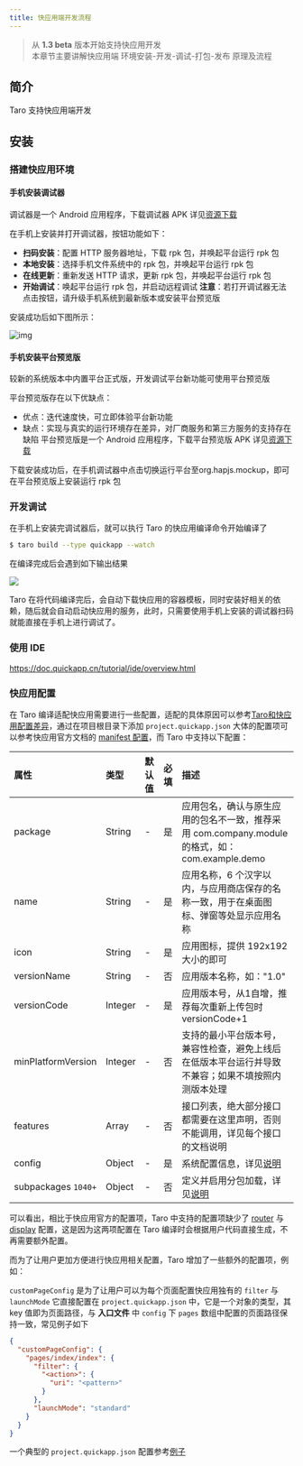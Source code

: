 ```yaml
---
title: 快应用端开发流程
---
```


> 从 **1.3 beta** 版本开始支持快应用开发<br/>
> 本章节主要讲解快应用端 环境安装-开发-调试-打包-发布 原理及流程

## 简介

Taro 支持快应用端开发

## 安装

### 搭建快应用环境

#### 手机安装调试器

调试器是一个 Android 应用程序，下载调试器 APK 详见[资源下载](https://www.quickapp.cn/docCenter/post/69)

在手机上安装并打开调试器，按钮功能如下：

* **扫码安装**：配置 HTTP 服务器地址，下载 rpk 包，并唤起平台运行 rpk 包
* **本地安装**：选择手机文件系统中的 rpk 包，并唤起平台运行 rpk 包
* **在线更新**：重新发送 HTTP 请求，更新 rpk 包，并唤起平台运行 rpk 包
* **开始调试**：唤起平台运行 rpk 包，并启动远程调试
**注意**：若打开调试器无法点击按钮，请升级手机系统到最新版本或安装平台预览版

安装成功后如下图所示：

![img](https://doc.quickapp.cn/tutorial/overview/images/img2.png)

#### 手机安装平台预览版

较新的系统版本中内置平台正式版，开发调试平台新功能可使用平台预览版

平台预览版存在以下优缺点：

* 优点：迭代速度快，可立即体验平台新功能
* 缺点：实现与真实的运行环境存在差异，对厂商服务和第三方服务的支持存在缺陷
平台预览版是一个 Android 应用程序，下载平台预览版 APK 详见[资源下载](https://www.quickapp.cn/docCenter/post/69)

下载安装成功后，在手机调试器中点击切换运行平台至org.hapjs.mockup，即可在平台预览版上安装运行 rpk 包

### 开发调试

在手机上安装完调试器后，就可以执行 Taro 的快应用编译命令开始编译了

```bash
$ taro build --type quickapp --watch
```

在编译完成后会遇到如下输出结果

![](https://ws1.sinaimg.cn/large/49320207gy1g2qeziw5ouj218m0vewkd.jpg)

Taro 在将代码编译完后，会自动下载快应用的容器模板，同时安装好相关的依赖，随后就会自动启动快应用的服务，此时，只需要使用手机上安装的调试器扫码就能直接在手机上进行调试了。

### 使用 IDE

https://doc.quickapp.cn/tutorial/ide/overview.html

### 快应用配置

在 Taro 编译适配快应用需要进行一些配置，适配的具体原因可以参考[Taro和快应用配置差异](./taro-quickapp-manifest.md#Taro和快应用配置差异)，通过在项目根目录下添加 `project.quickapp.json` 大体的配置项可以参考快应用官方文档的 [manifest 配置](https://doc.quickapp.cn/framework/manifest.html)，而 Taro 中支持以下配置：

|属性|类型|默认值|必填|描述|
| :-----| :---- | :---- | :---- | :---- |
|package|String|-|是|应用包名，确认与原生应用的包名不一致，推荐采用 com.company.module 的格式，如：com.example.demo|
|name|String|-|是|应用名称，6 个汉字以内，与应用商店保存的名称一致，用于在桌面图标、弹窗等处显示应用名称|
|icon|String|-|是|应用图标，提供 192x192 大小的即可|
|versionName|String|-|否|应用版本名称，如："1.0"|
|versionCode|Integer|-|是|应用版本号，从1自增，推荐每次重新上传包时versionCode+1|
|minPlatformVersion|Integer|-|否|支持的最小平台版本号，兼容性检查，避免上线后在低版本平台运行并导致不兼容；如果不填按照内测版本处理|
|features|Array|-|否|接口列表，绝大部分接口都需要在这里声明，否则不能调用，详见每个接口的文档说明|
|config|Object|-|是|系统配置信息，详见[说明](https://doc.quickapp.cn/framework/manifest.html#config)|
|subpackages `1040+`|Object|-|否|定义并启用分包加载，详见[说明](https://doc.quickapp.cn/framework/manifest.html#subpackages)|

可以看出，相比于快应用官方的配置项，Taro 中支持的配置项缺少了 [router](https://doc.quickapp.cn/framework/manifest.html#router) 与 [display](https://doc.quickapp.cn/framework/manifest.html#display) 配置，这是因为这两项配置在 Taro 编译时会根据用户代码直接生成，不再需要额外配置。

而为了让用户更加方便进行快应用相关配置，Taro 增加了一些额外的配置项，例如：

`customPageConfig` 是为了让用户可以为每个页面配置快应用独有的 `filter` 与 `launchMode` 它直接配置在 `project.quickapp.json` 中，它是一个对象的类型，其 key 值即为页面路径，与 **入口文件** 中 `config` 下 `pages` 数组中配置的页面路径保持一致，常见例子如下

```json
{
  "customPageConfig": {
    "pages/index/index": {
      "filter": {
        "<action>": {
          "uri": "<pattern>"
        }
      },
      "launchMode": "standard"
    }
  }
}
```

一个典型的 `project.quickapp.json` 配置参考[例子](https://github.com/NervJS/taro/blob/master/packages/taro-cli/src/config/manifest.default.json)
